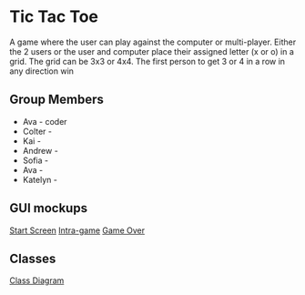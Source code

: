 # Tic Tac Toe
A game where the user can play against the computer or multi-player. Either the 2 users or the user and computer place their assigned letter (x or o) in a grid. The grid can be 3x3 or 4x4. The first person to get 3 or 4 in a row in any direction win

## Group Members
* Ava - coder
* Colter - 
* Kai - 
* Andrew - 
* Sofia - 
* Ava - 
* Katelyn - 

## GUI mockups
[Start Screen](https://github.com/colterschiwal5/python_group/blob/Frogger-or-TicTacToe/Tic-Tac-Toe/Images/StartScreen.png?raw=true)
[Intra-game](https://github.com/colterschiwal5/python_group/blob/Frogger-or-TicTacToe/Tic-Tac-Toe/Images/Playing.png)
[Game Over](https://github.com/colterschiwal5/python_group/blob/Frogger-or-TicTacToe/Tic-Tac-Toe/Images/GameOver.png?raw=true)
## Classes
[Class Diagram](https://github.com/colterschiwal5/python_group/blob/Frogger-or-TicTacToe/Tic-Tac-Toe/Images/Tic-Tac-Toe.png?raw=true)
